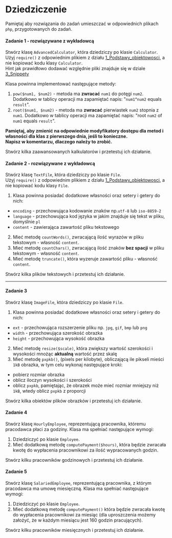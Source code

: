 #  Dziedziczenie

Pamiętaj aby rozwiązania do zadań umieszczać w odpowiednich plikach `php`, przygotowanych do zadań.  

#### Zadanie 1 - rozwiązywane z wykładowcą

Stwórz klasę ```AdvancedCalculator```, która dziedziczy po klasie ```Calculator```.  
Użyj `require()` z odpowiednim plikiem z działu [1_Podstawy_obiektowosci][podstawy_obiektowosci], a nie kopiować kodu klasy `Calculator`.  
Hint jak prawidłowo dodawać względnie pliki znajduje się w dziale [3_Snippety][dirname_file]

Klasa powinna implementować następujące metody:

1. ```pow($num1, $num2)``` - metoda ma **zwracać** ```num1``` do potęgi ```num2```. Dodatkowo w tablicy operacji ma zapamiętać napis: "```num1```^```num2``` equals ```result```".
2. ```root($num1, $num2)``` - metoda ma **zwracać** pierwiastek ```num2``` stopnia z ```num1```. Dodatkowo w tablicy operacji ma zapamiętać napis: "root ```num2``` of ```num1``` equals ```result```".  

**Pamiętaj, aby zmienić na odpowiednie modyfikatory dostępu dla metod i własności dla klas z pierwszego dnia, jeśli to konieczne.**  
**Napisz w komentarzu, dlaczego należy to zrobić.**  

Stwórz kilka zaawansowanych kalkulatorów i przetestuj ich działanie.

#### Zadanie 2 - rozwiązywane z wykładowcą

Stwórz klasę `TextFile`, która dziedziczy po klasie `File`.  
Użyj `require()` z odpowiednim plikiem z działu [1_Podstawy_obiektowosci][podstawy_obiektowosci], a nie kopiować kodu klasy `File`. 

1. Klasa powinna posiadać dodatkowe własności oraz setery i getery do nich:
 * `encoding` - przechowująca kodowanie znaków np.`utf-8` lub `iso-8859-2`
 * `language` - przechowująca kod języka w jakim znajduje się tekst w pliku, domyślnie `pl`
 * `content` - zawierająca zawartość pliku tekstowego
2. Mieć metodę `countWords()`, zwracającą ilość wyrazów w pliku tekstowym - własność `content`.
3. Mieć metodę `countChars()`, zwracającą ilość znaków **bez spacji** w pliku tekstowym - własność `content`.
4. Mieć metodę `truncate()`, która wyzeruje zawartość pliku - własność `content`.  

Stwórz kilka plików tekstowych i przetestuj ich działanie.

-------------------------------------------------------------------------------

#### Zadanie 3 

Stwórz klasę `ImageFile`, która dziedziczy po klasie `File`.  

1. Klasa powinna posiadać dodatkowe własności oraz setery i getery do nich:  
 * `ext` - przechowująca rozszerzenie pliku np. `jpg`, `gif`, `bmp` lub `png`
 * `width` - przechowująca szerokość obrazka
 * `height` - przechowująca wysokość obrazka
2. Mieć metodę `resize($scale)`, która zwiększy wartość szerokości i wysokości mnożąc **aktualną** wartość przez skalę  
3. Mieć metodę `pxpkb()`, (pixels per kilobyte), obliczającą ile pikseli mieści `1kB` obrazka, w tym celu wykonaj następujące kroki:  
 * pobierz rozmiar obrazka
 * oblicz iloczyn wysokości i szerokości
 * oblicz `pxpkb`, pamiętając, że obrazek może mieć rozmiar mniejszy niż `1kB`, wtedy oblicz `pxpkb` z proporcji  

Stwórz kilka obiektów plików obrazków i przetestuj ich działanie.

#### Zadanie 4

Stwórz klasę `HourlyEmployee`, reprezentującą pracownika, któremu pracodawca płaci za godziny. Klasa ma spełniać następujące wymogi:

1. Dziedziczyć po klasie `Employee`.  
2. Mieć dodatkową metodę `computePayment($hours)`, która będzie zwracała kwotę do wypłacenia pracownikowi za ilość wypracowanych godzin.    

Stwórz kilku pracowników godzinowych i przetestuj ich działanie.
 
#### Zadanie 5

Stwórz klasę `SalariedEmployee`, reprezentującą pracownika, z którym pracodawca ma umowę miesięczną. Klasa ma spełniać następujące wymogi:

1. Dziedziczyć po klasie `Employee`.  
2. Mieć dodatkową metodę `computePayment()` która będzie zwracała kwotę do wypłacenia pracownikowi za miesiąc (dla uproszczenia możemy założyć, że w każdym miesiącu jest 160 godzin pracujących).   

Stwórz kilku pracowników miesięcznych i przetestuj ich działanie.
 
<!--Links-->
[podstawy_obiektowosci]: ../../Dzien_1/1_Podstawy_obiektowosci
[dirname_file]: ../../../3_Snippety#12-jak-prawidłowo-używać-include-i-require-z-użyciem-__dir__